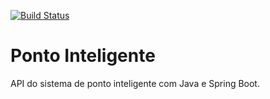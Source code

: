 [![Build Status](https://travis-ci.org/andhhhre/ponto-inteligente-api.svg?branch=master)](https://travis-ci.org/andhhhre/ponto-inteligente-api)

# Ponto Inteligente
API do sistema de ponto inteligente com Java e Spring Boot.
